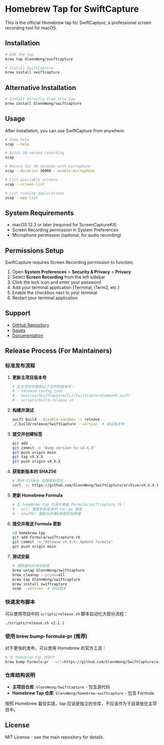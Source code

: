 # Homebrew Tap for SwiftCapture

This is the official Homebrew tap for SwiftCapture, a professional screen recording tool for macOS.

## Installation

```bash
# Add the tap
brew tap GlennWong/swiftcapture

# Install SwiftCapture
brew install swiftcapture
```

## Alternative Installation

```bash
# Install directly from this tap
brew install GlennWong/swiftcapture
```

## Usage

After installation, you can use SwiftCapture from anywhere:

```bash
# Show help
scap --help

# Quick 10-second recording
scap

# Record for 30 seconds with microphone
scap --duration 30000 --enable-microphone

# List available screens
scap --screen-list

# List running applications
scap --app-list
```

## System Requirements

- macOS 12.3 or later (required for ScreenCaptureKit)
- Screen Recording permission in System Preferences
- Microphone permission (optional, for audio recording)

## Permissions Setup

SwiftCapture requires Screen Recording permission to function:

1. Open **System Preferences** > **Security & Privacy** > **Privacy**
2. Select **Screen Recording** from the left sidebar
3. Click the lock icon and enter your password
4. Add your terminal application (Terminal, iTerm2, etc.)
5. Enable the checkbox next to your terminal
6. Restart your terminal application

## Support

- [GitHub Repository](https://github.com/GlennWong/SwiftCapture)
- [Issues](https://github.com/GlennWong/SwiftCapture/issues)
- [Documentation](https://github.com/GlennWong/SwiftCapture#readme)

## Release Process (For Maintainers)

### 标准发布流程

1. **更新主项目版本号**
   ```bash
   # 在主项目中更新以下文件的版本号：
   # - release-config.json
   # - Sources/SwiftCapture/CLI/SwiftCaptureCommand.swift
   # - scripts/build-release.sh
   ```

2. **构建并测试**
   ```bash
   swift build --disable-sandbox -c release
   ./.build/release/SwiftCapture --version  # 验证版本号
   ```

3. **提交并创建标签**
   ```bash
   git add .
   git commit -m "Bump version to vX.X.X"
   git push origin main
   git tag vX.X.X
   git push origin vX.X.X
   ```

4. **获取新版本的 SHA256**
   ```bash
   # 等待 GitHub 处理新标签后
   curl -sL https://github.com/GlennWong/SwiftCapture/archive/vX.X.X.tar.gz | shasum -a 256
   ```

5. **更新 Homebrew Formula**
   ```bash
   # 在 homebrew-tap 仓库中更新 Formula/swiftcapture.rb：
   # - url: 更新到新版本的 tar.gz 链接
   # - sha256: 更新为步骤4获取的哈希值
   ```

6. **提交并推送 Formula 更新**
   ```bash
   cd homebrew-tap
   git add Formula/swiftcapture.rb
   git commit -m "Release vX.X.X: Update formula"
   git push origin main
   ```

7. **测试安装**
   ```bash
   # 清除缓存并测试安装
   brew untap GlennWong/swiftcapture
   brew cleanup --prune=all
   brew tap GlennWong/swiftcapture
   brew install swiftcapture
   scap --version  # 验证版本
   ```

### 快速发布脚本

可以使用项目中的 `scripts/release.sh` 脚本自动化大部分流程：

```bash
./scripts/release.sh v2.1.1
```

### 使用 brew bump-formula-pr (推荐)

对于更快的发布，可以使用 Homebrew 的官方工具：

```bash
# 在 homebrew-tap 目录中
brew bump-formula-pr --url=https://github.com/GlennWong/SwiftCapture/archive/vX.X.X.tar.gz swiftcapture
```

### 仓库结构说明

- **主项目仓库**: `GlennWong/SwiftCapture` - 包含源代码
- **Homebrew Tap 仓库**: `GlennWong/homebrew-swiftcapture` - 包含 Formula

按照 Homebrew 最佳实践，tap 应该是独立的仓库，不应该作为子目录放在主项目中。

## License

MIT License - see the main repository for details.